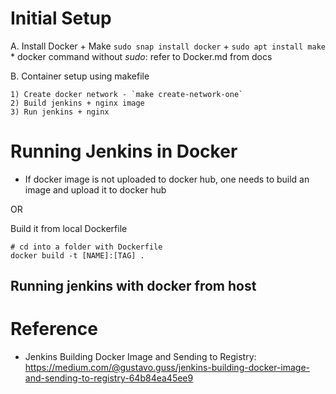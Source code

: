 # Initial Setup

A. Install Docker + Make
    `sudo snap install docker` + `sudo apt install make`
    * docker command without *sudo*: refer to Docker.md from docs

B. Container setup using makefile

    1) Create docker network - `make create-network-one`
    2) Build jenkins + nginx image
    3) Run jenkins + nginx






# Running Jenkins in Docker

* If docker image is not uploaded to docker hub, one needs to build an image and upload it to docker hub

OR

Build it from local Dockerfile

```
# cd into a folder with Dockerfile
docker build -t [NAME]:[TAG] .
```

## Running jenkins with docker from host



# Reference

- Jenkins Building Docker Image and Sending to Registry: https://medium.com/@gustavo.guss/jenkins-building-docker-image-and-sending-to-registry-64b84ea45ee9

